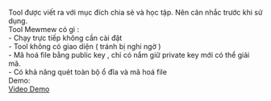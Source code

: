 Tool được viết ra với mục đích chia sẻ và học tập. Nên cân nhắc trước khi sử dụng.  
Tool Mewmew có gì :  
    - Chạy trực tiếp không cần cài đặt  
    - Tool không có giao diện ( tránh bị nghi ngờ )  
    - Mã hoá file bằng public key , chỉ có nắm giữ private key mới có thể giải mã.  
    - Có khả năng quét toàn bộ ổ đĩa và mã hoá file  
Demo:  
[Video Demo](Images/demo_videos.mp4)

